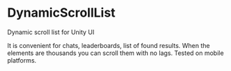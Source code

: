 # DynamicScrollList
Dynamic scroll list for Unity UI

It is convenient for chats, leaderboards, list of found results.
When the elements are thousands you can scroll them with no lags.
Tested on mobile platforms.
